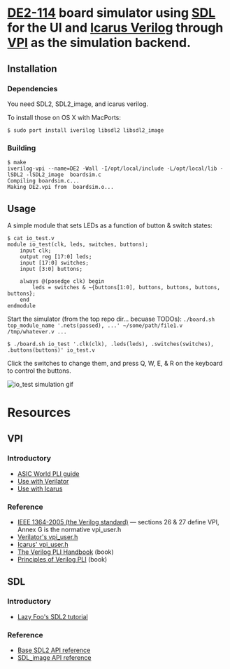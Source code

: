 # [DE2-114][DE2] board simulator using [SDL][SDL] for the UI and [Icarus Verilog][iverilog] through [VPI][VPI] as the simulation backend.

[DE2]: http://de2-115.terasic.com/
[SDL]: https://www.libsdl.org/
[iverilog]: http://iverilog.icarus.com/
[VPI]: https://en.wikipedia.org/wiki/Verilog_Procedural_Interface

## Installation

### Dependencies

You need SDL2, SDL2_image, and icarus verilog.

To install those on OS X with MacPorts:

```
$ sudo port install iverilog libsdl2 libsdl2_image
```

### Building

```
$ make
iverilog-vpi --name=DE2 -Wall -I/opt/local/include -L/opt/local/lib -lSDL2 -lSDL2_image  boardsim.c
Compiling boardsim.c...
Making DE2.vpi from  boardsim.o...
```

## Usage

A simple module that sets LEDs as a function of button & switch states:

```
$ cat io_test.v
module io_test(clk, leds, switches, buttons);
	input clk;
	output reg [17:0] leds;
	input [17:0] switches;
	input [3:0] buttons;

	always @(posedge clk) begin
		leds = switches & ~{buttons[1:0], buttons, buttons, buttons, buttons};
	end
endmodule
```

Start the simulator (from the top repo dir... becuase TODOs): `./board.sh top_module_name '.nets(passed), ...' ~/some/path/file1.v /tmp/whatever.v ...`

```
$ ./board.sh io_test '.clk(clk), .leds(leds), .switches(switches), .buttons(buttons)' io_test.v
```

Click the switches to change them, and press Q, W, E, & R on the keyboard to control the buttons.

![io_test simulation gif](io_test.gif)

# Resources

## VPI
### Introductory
- [ASIC World PLI guide](http://www.asic-world.com/verilog/pli.html)
- [Use with Verilator](http://www.veripool.org/projects/verilator/wiki/manual-verilator#VERIFICATION-PROCEDURAL-INTERFACE-VPI)
- [Use with Icarus](http://iverilog.wikia.com/wiki/Using_VPI)

### Reference
- [IEEE 1364-2005 (the Verilog standard)](http://ieeexplore.ieee.org/stamp/stamp.jsp?arnumber=1620780) &mdash; sections 26 & 27 define VPI, Annex G is the normative vpi_user.h
- [Verilator's vpi_user.h](https://github.com/grg/verilator/blob/master/include/vltstd/vpi_user.h)
- [Icarus' vpi_user.h](https://github.com/steveicarus/iverilog/blob/master/vpi_user.h)
- [The Verilog PLI Handbook](https://books.google.com/books?id=LGTSBwAAQBAJ) (book)
- [Principles of Verilog PLI](https://books.google.com/books?id=VKXfBwAAQBAJ) (book)

## SDL
### Introductory
- [Lazy Foo's SDL2 tutorial](http://lazyfoo.net/tutorials/SDL/)

### Reference
- [Base SDL2 API reference](https://wiki.libsdl.org/CategoryAPI)
- [SDL_image API reference](https://www.libsdl.org/projects/SDL_image/docs/SDL_image.html)
